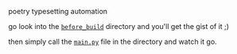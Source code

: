 poetry typesetting automation

go look into the [`before_build`](example_collection/before_build) directory
and you'll get the gist of it ;)

then simply call the [`main.py`](src/main.py) file in the directory and watch it
go.
